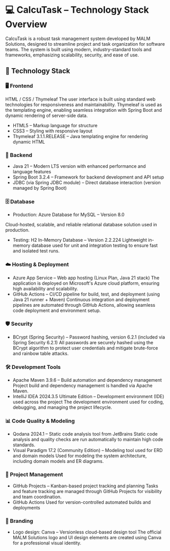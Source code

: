 # 💻 CalcuTask – Technology Stack Overview
CalcuTask is a robust task management system developed by MALM Solutions, designed to streamline project and task organization for software teams. The system is built using modern, industry-standard tools and frameworks, emphasizing scalability, security, and ease of use.

## 🧱 Technology Stack
### 🖥️ Frontend
HTML / CSS / Thymeleaf
The user interface is built using standard web technologies for responsiveness and maintainability. Thymeleaf is used as the templating engine, enabling seamless integration with Spring Boot and dynamic rendering of server-side data.
- HTML5 – Markup language for structure
- CSS3 – Styling with responsive layout
- Thymeleaf 3.1.1.RELEASE – Java templating engine for rendering dynamic HTML

### 🔧 Backend
- Java 21 – Modern LTS version with enhanced performance and language features
- Spring Boot 3.2.4 – Framework for backend development and API setup
- JDBC (via Spring JDBC module) – Direct database interaction (version managed by Spring Boot)

### 🗄️ Database
- Production: Azure Database for MySQL – Version 8.0

Cloud-hosted, scalable, and reliable relational database solution used in production.
- Testing: H2 In-Memory Database – Version 2.2.224
Lightweight in-memory database used for unit and integration testing to ensure fast and isolated test runs.

### ☁️ Hosting & Deployment
- Azure App Service – Web app hosting (Linux Plan, Java 21 stack)
The application is deployed on Microsoft's Azure cloud platform, ensuring high availability and scalability.
- GitHub Actions – CI/CD pipeline for build, test, and deployment (using Java 21 runner + Maven)
Continuous integration and deployment pipelines are automated through GitHub Actions, allowing seamless code deployment and environment setup.

### 🛡️ Security
- BCrypt (Spring Security) – Password hashing, version 6.2.1 (included via Spring Security 6.2.1)
All passwords are securely hashed using the BCrypt algorithm to protect user credentials and mitigate brute-force and rainbow table attacks.

### 🛠️ Development Tools
- Apache Maven 3.9.6 – Build automation and dependency management
Project build and dependency management is handled via Apache Maven.
- IntelliJ IDEA 2024.3.5 Ultimate Edition – Development environment (IDE) used across the project
The development environment used for coding, debugging, and managing the project lifecycle.

### 📊 Code Quality & Modeling
- Qodana 2024.1 – Static code analysis tool from JetBrains
Static code analysis and quality checks are run automatically to maintain high code standards.
- Visual Paradigm 17.2 (Community Edition) – Modeling tool used for ERD and domain models
Used for modeling the system architecture, including domain models and ER diagrams.

### 📌 Project Management
- GitHub Projects – Kanban-based project tracking and planning
Tasks and feature tracking are managed through GitHub Projects for visibility and team coordination.
- GitHub Actions
Used for version-controlled automated builds and deployments

### 🎨 Branding
- Logo design: Canva – Versionless cloud-based design tool
The official MALM Solutions logo and UI design elements are created using Canva for a professional visual identity.
